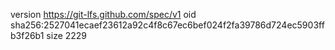 version https://git-lfs.github.com/spec/v1
oid sha256:2527041ecaef23612a92c4f8c67ec6bef024f2fa39786d724ec5903ffb3f26b1
size 2229
